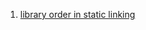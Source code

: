  1. [library order in static linking](https://eli.thegreenplace.net/2013/07/09/library-order-in-static-linking)
